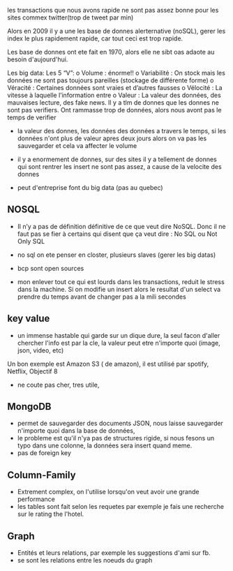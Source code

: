 les transactions que nous avons rapide ne sont pas assez bonne pour les sites commex twitter(trop de tweet par min)

Alors en 2009 il y a une les base de donnes alerternative (noSQL), gerer les index le plus rapidement rapide, car tout ceci est trop rapide.

Les base de donnes ont ete fait en 1970, alors elle ne sibt oas adaote au besoin d'aujourd'hui.

Les big data: 
Les 5 “V”:
o	Volume : énorme!!
o	Variabilité : On stock mais les données ne sont pas toujours pareilles  (stockage de différente forme)
o	Véracité : Certaines données sont vraies et d’autres fausses
o	Vélocité : La vitesse à laquelle l’information entre
o	Valeur : La valeur des données, des mauvaises lecture, des fake news. Il y a tlm de donnes que les donnes ne sont pas verifiers. Ont rammasse trop de données, alors nous avont pas le temps de verifier 

- la valeur des donnes, les données des données a travers le temps, si les données n'ont plus de valeur apres deux jours alors on va pas les sauvegarder et cela va affecter le volume

- il y a enormement de donnes, sur des sites il y  a tellement de donnes qui sont rentrer les insert ne sont pas assez, a cause de la velocite des donnes

- peut d'entreprise font du big data (pas au quebec)

## NOSQL

- Il n’y a pas de définition définitive de ce que veut dire NoSQL. 
Donc il ne faut pas se fier à certains qui disent que ça veut dire : No SQL ou Not Only SQL

- no sql on ete penser en closter, plusieurs slaves (gerer les big datas)
- bcp sont open sources 
- mon enlever tout ce qui est lourds dans les transactions, reduit le stress dans la machine. Si on modifie un insert alors le resultat d'un select va prendre du temps avant de changer pas a la mili secondes 


## key value
- un immense hastable qui garde sur un dique dure,  la seul facon d'aller chercher l'info est par la cle,  la valeur peut etre n'importe quoi (image, json, video, etc) 

Un bon exemple est Amazon S3 ( de amazon), il est utilisé par spotify, Netflix, Objectif 8

- ne coute pas cher, tres utile,



## MongoDB

- permet de sauvegarder des documents JSON, nous laisse sauvegarder n'importe quoi dans la base de données,
- le probleme est qu'il n'ya pas de structures rigide, si nous fesons un typo dans une colonne, la données sera insert quand meme. 
- pas de foreign key

## Column-Family
- Extrement complex, on l'utilise lorsqu'on veut avoir une grande performance
- les tables sont fait selon les requetes par exemple je fais une recherche sur le rating the l'hotel.

## Graph

- Entités et leurs relations, par exemple les suggestions d'ami sur fb.
- se sont les relations entre les noeuds du graph

